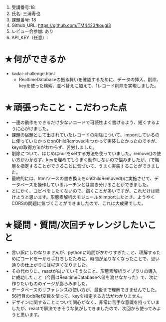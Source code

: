 1. 受講番号:18 
1. 氏名: 三浦寿也
1. 課題番号: 18 
1. Github_URL: https://github.com/TM4423/kougi3
1. レビュー会参加: あり
1. API_KEY（任意）:
# ★何ができるか
- kadai-challenge.html
  - RealtimeDatabaseの振る舞いを確認するために、データの挿入、削除、keyを使った検索、並べ替えに加えて、1レコード削除を実現しました。
# ★頑張ったこと・こだわった点
- 一連の動作をできるだけ少ないコードで可読性よく書けるよう、短くするように心がけました。
- 課題の宿題として出されていたレコードの削除について、importしているのに使っていなかったonChildRemovedをつかって実装したかったのですが、keyの取得方法がわからず、苦労しました。
- 削除について、はじめはnullをsetする方法を使っていました。remove()の使い方がわからず、keyを埋めてもうまく動作しないので悩みましたが、/で階層を指定することができることに気づいて、うまく実装することができました。
- 最終的には、htmlソースの書き換えをonChildRemoved()に実施させて、データベースを操作しているルーチンとは書き分けることができました。
- とにかく、コピペをしたくないので、躓くことが多いですが、これだけは続けようと思います。形態素解析のモジュールをimportしたとき、ようやくCORSの問題に気づくことができましたので、これは大成果でした。
# ★疑問・質問/次回チャレンジしたいこと
- 言い訳にしかなりませんが、pythonに時間がかかりすぎたこと、理解するためにコードを一から手打ちしたために、時間が足りなくなったことで、思い通りの仕上がりには程遠くなりました。
- その代わりに、reactが向いていそうなこと、形態素解析ライブラリの導入に成功したこと（今回はRealtimeDatabaseへ値を渡せなかった）で、次に作りたいもののイージが膨らみました。
- データベースのリファレンスの使い方が、最後まで理解できませんでした。56行目のdbRef変数を使って、keyを指定する方法がわかりません。
- デザインに関することについて関心がなく、非常に苦手な意識を持っていましたが、reactで解決できそうな気がしてきましたので、次回から使ってみようと思います。